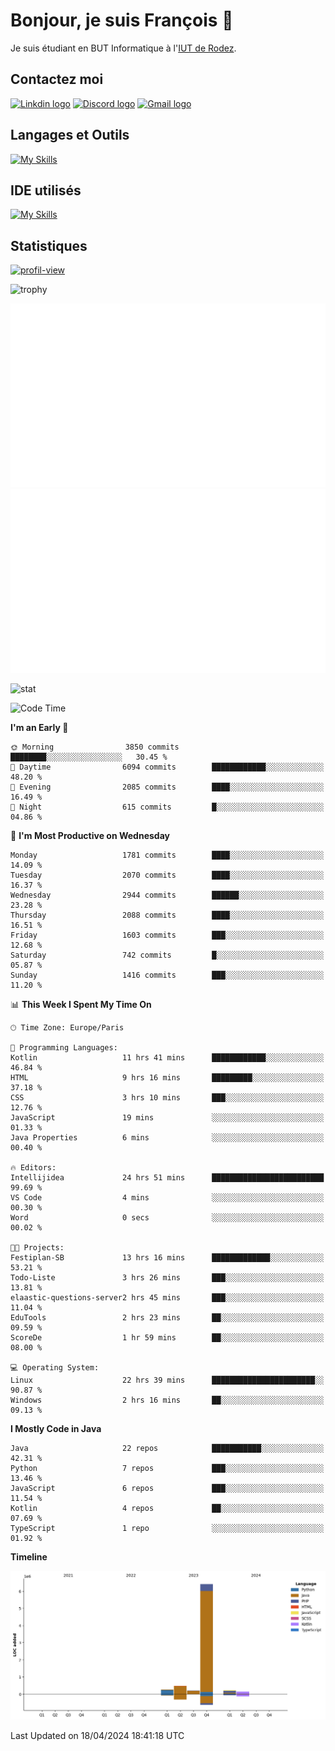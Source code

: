 # Bonjour, je suis François 👋

Je suis étudiant en BUT Informatique à l'[IUT de Rodez](https://iut-rodez.fr).

## Contactez moi

<p>
<a href="https://www.linkedin.com/in/fran%C3%A7ois-de-saint-palais-00985327a/" target="blank"><img src="https://img.shields.io/badge/LinkedIn-0077B5?style=for-the-badge&logo=linkedin&logoColor=white" alt="Linkdin logo"/></a>
<a href="https://discord.gg/francis389" target="blank"><img src="https://img.shields.io/badge/Discord-7289DA?style=for-the-badge&logo=discord&logoColor=white" alt="Discord logo" /></a>
<a href="mailto:francois-sp@gmx.fr" target="blank"><img src="https://img.shields.io/badge/Gmail-D14836?style=for-the-badge&logo=gmail&logoColor=white" alt="Gmail logo"/></a> 
</p>

## Langages et Outils

[![My Skills](https://skillicons.dev/icons?i=java,py,kotlin,spring,git,html,css,sass,vue,angular,react,bootstrap,js,jquery,ts,php,mysql,sqlite,grafana,linux,windows,figma,postman)](https://skillicons.dev)

## IDE utilisés

[![My Skills](https://skillicons.dev/icons?i=idea,phpstorm,pycharm,androidstudio,vscode,webstorm,eclipse)](https://skillicons.dev)

## Statistiques

[![profil-view](https://komarev.com/ghpvc/?username=francois389&label=Profile%20views&color=0e75b6&style=flat)](https://github.com/ryo-ma/github-profile-trophy)

![trophy](https://github-profile-trophy.vercel.app/?username=Francois389&theme=onedark&column=-1)

![top-lang](https://raw.githubusercontent.com/Francois389/github-stat/master/generated/languages.svg#gh-dark-mode-only)
![](https://raw.githubusercontent.com/Francois389/github-stat/master/generated/overview.svg#gh-dark-mode-only)

![stat](https://github-readme-stats.vercel.app/api?username=francois389&show_icons=true&locale=fr&theme=onedark)

<!--START_SECTION:waka-->
![Code Time](http://img.shields.io/badge/Code%20Time-153%20hrs%204%20mins-blue)

**I'm an Early 🐤** 

```text
🌞 Morning                3850 commits        ████████░░░░░░░░░░░░░░░░░   30.45 % 
🌆 Daytime                6094 commits        ████████████░░░░░░░░░░░░░   48.20 % 
🌃 Evening                2085 commits        ████░░░░░░░░░░░░░░░░░░░░░   16.49 % 
🌙 Night                  615 commits         █░░░░░░░░░░░░░░░░░░░░░░░░   04.86 % 
```
📅 **I'm Most Productive on Wednesday** 

```text
Monday                   1781 commits        ████░░░░░░░░░░░░░░░░░░░░░   14.09 % 
Tuesday                  2070 commits        ████░░░░░░░░░░░░░░░░░░░░░   16.37 % 
Wednesday                2944 commits        ██████░░░░░░░░░░░░░░░░░░░   23.28 % 
Thursday                 2088 commits        ████░░░░░░░░░░░░░░░░░░░░░   16.51 % 
Friday                   1603 commits        ███░░░░░░░░░░░░░░░░░░░░░░   12.68 % 
Saturday                 742 commits         █░░░░░░░░░░░░░░░░░░░░░░░░   05.87 % 
Sunday                   1416 commits        ███░░░░░░░░░░░░░░░░░░░░░░   11.20 % 
```


📊 **This Week I Spent My Time On** 

```text
🕑︎ Time Zone: Europe/Paris

💬 Programming Languages: 
Kotlin                   11 hrs 41 mins      ████████████░░░░░░░░░░░░░   46.84 % 
HTML                     9 hrs 16 mins       █████████░░░░░░░░░░░░░░░░   37.18 % 
CSS                      3 hrs 10 mins       ███░░░░░░░░░░░░░░░░░░░░░░   12.76 % 
JavaScript               19 mins             ░░░░░░░░░░░░░░░░░░░░░░░░░   01.33 % 
Java Properties          6 mins              ░░░░░░░░░░░░░░░░░░░░░░░░░   00.40 % 

🔥 Editors: 
Intellijidea             24 hrs 51 mins      █████████████████████████   99.69 % 
VS Code                  4 mins              ░░░░░░░░░░░░░░░░░░░░░░░░░   00.30 % 
Word                     0 secs              ░░░░░░░░░░░░░░░░░░░░░░░░░   00.02 % 

🐱‍💻 Projects: 
Festiplan-SB             13 hrs 16 mins      █████████████░░░░░░░░░░░░   53.21 % 
Todo-Liste               3 hrs 26 mins       ███░░░░░░░░░░░░░░░░░░░░░░   13.81 % 
elaastic-questions-server2 hrs 45 mins       ███░░░░░░░░░░░░░░░░░░░░░░   11.04 % 
EduTools                 2 hrs 23 mins       ██░░░░░░░░░░░░░░░░░░░░░░░   09.59 % 
ScoreDe                  1 hr 59 mins        ██░░░░░░░░░░░░░░░░░░░░░░░   08.00 % 

💻 Operating System: 
Linux                    22 hrs 39 mins      ███████████████████████░░   90.87 % 
Windows                  2 hrs 16 mins       ██░░░░░░░░░░░░░░░░░░░░░░░   09.13 % 
```

**I Mostly Code in Java** 

```text
Java                     22 repos            ███████████░░░░░░░░░░░░░░   42.31 % 
Python                   7 repos             ███░░░░░░░░░░░░░░░░░░░░░░   13.46 % 
JavaScript               6 repos             ███░░░░░░░░░░░░░░░░░░░░░░   11.54 % 
Kotlin                   4 repos             ██░░░░░░░░░░░░░░░░░░░░░░░   07.69 % 
TypeScript               1 repo              ░░░░░░░░░░░░░░░░░░░░░░░░░   01.92 % 
```



**Timeline**

![Lines of Code chart](https://raw.githubusercontent.com/Francois389/Francois389/main/assets/bar_graph.png)


 Last Updated on 18/04/2024 18:41:18 UTC
<!--END_SECTION:waka-->
